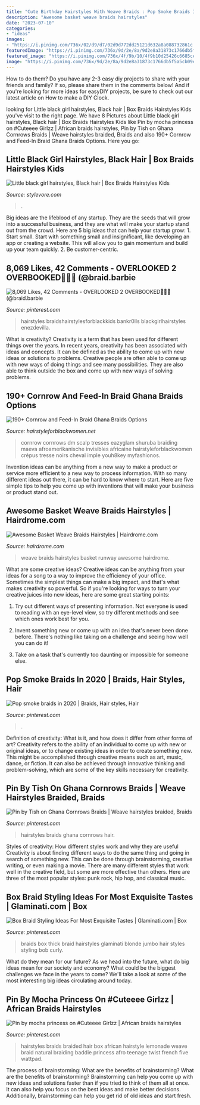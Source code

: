 ```yaml
---
title: "Cute Birthday Hairstyles With Weave Braids : Pop Smoke Braids In 2020"
description: "Awesome basket weave braids hairstyles"
date: "2023-07-10"
categories:
- "ideas"
images:
- "https://i.pinimg.com/736x/02/d9/d7/02d9d772dd25121d632a8a088732861c.jpg"
featuredImage: "https://i.pinimg.com/736x/9d/2e/8a/9d2e8a31873c1766db5f5a5cb09e0d76.jpg"
featured_image: "https://i.pinimg.com/736x/4f/9b/10/4f9b10d25426c6685ce0f224acf1e38e.jpg"
image: "https://i.pinimg.com/736x/9d/2e/8a/9d2e8a31873c1766db5f5a5cb09e0d76.jpg"
---
```



How to do them?
Do you have any 2-3 easy diy projects to share with your friends and family? If so, please share them in the comments below! And if you're looking for more ideas for easyDIY projects, be sure to check out our latest article on How to make a DIY Clock.

	

		
looking for Little black girl hairstyles, Black hair | Box Braids Hairstyles Kids you've visit to the right page. We have 8 Pictures about Little black girl hairstyles, Black hair | Box Braids Hairstyles Kids like Pin by mocha princess on #Cuteeee Girlzz | African braids hairstyles, Pin by Tish on Ghana Cornrows Braids | Weave hairstyles braided, Braids and also 190+ Cornrow and Feed-In Braid Ghana Braids Options. Here you go:
		
    
## Little Black Girl Hairstyles, Black Hair | Box Braids Hairstyles Kids

<img loading=lazy src="https://www.stylevore.com/wp-content/uploads/2019/12/efd83ee8eb30c0bc337cc1911256e1a6.jpg" onerror="this.onerror=null;this.src='https://tse4.mm.bing.net/th?id=OIP.PFXw6h9ymY72MG961NUSegHaKp&amp;pid=15.1';" alt="Little black girl hairstyles, Black hair | Box Braids Hairstyles Kids">

_Source: stylevore.com_

>. 

	

Big ideas are the lifeblood of any startup. They are the seeds that will grow into a successful business, and they are what will make your startup stand out from the crowd. Here are 5 big ideas that can help your startup grow: 1. Start small. Start with something small and insignificant, like developing an app or creating a website. This will allow you to gain momentum and build up your team quickly. 2. Be customer-centric.

    
## 8,069 Likes, 42 Comments - OVERLOOKED 2 OVERBOOKED👑💫💗 (@braid.barbie

<img loading=lazy src="https://i.pinimg.com/736x/4f/9b/10/4f9b10d25426c6685ce0f224acf1e38e.jpg" onerror="this.onerror=null;this.src='https://tse2.mm.bing.net/th?id=OIP.BHfDI4-ffUMW13AYXjhLbgHaJQ&amp;pid=15.1';" alt="8,069 Likes, 42 Comments - OVERLOOKED 2 OVERBOOKED👑💫💗 (@braid.barbie">

_Source: pinterest.com_

>hairstyles braidshairstylesforblackkids bankr0lls blackgirlhairstyles enezdevilla. 

	

What is creativity?
Creativity is a term that has been used for different things over the years. In recent years, creativity has been associated with ideas and concepts. It can be defined as the ability to come up with new ideas or solutions to problems. Creative people are often able to come up with new ways of doing things and see many possibilities. They are also able to think outside the box and come up with new ways of solving problems.

    
## 190+ Cornrow And Feed-In Braid Ghana Braids Options

<img loading=lazy src="https://www.hairstyleforblackwomen.net/wp-content/uploads/2020/04/a5acd169dd60e966d36e906e36368219.jpg" onerror="this.onerror=null;this.src='https://tse3.mm.bing.net/th?id=OIP.YXvYVGpYwXxSI3VNzzuTlgHaHa&amp;pid=15.1';" alt="190+ Cornrow and Feed-In Braid Ghana Braids Options">

_Source: hairstyleforblackwomen.net_

>cornrow cornrows dm scalp tresses eazyglam shuruba braiding maeva afroamerikanische invisibles africaine hairstyleforblackwomen crépus tresse noirs cheval imple youh8key myfashionos. 

	

Invention ideas can be anything from a new way to make a product or service more efficient to a new way to process information. With so many different ideas out there, it can be hard to know where to start. Here are five simple tips to help you come up with inventions that will make your business or product stand out.

    
## Awesome Basket Weave Braids Hairstyles | Hairdrome.com

<img loading=lazy src="http://hairdrome.com/wp-content/uploads/2017/01/runway-Basket-Weave-Braids-Hairstyles-ideas.jpg" onerror="this.onerror=null;this.src='https://tse4.mm.bing.net/th?id=OIP.VvzW-Svy8J_pDeQjOIXVqgHaLG&amp;pid=15.1';" alt="Awesome Basket Weave Braids Hairstyles | Hairdrome.com">

_Source: hairdrome.com_

>weave braids hairstyles basket runway awesome hairdrome. 

	

What are some creative ideas?
Creative ideas can be anything from your ideas for a song to a way to improve the efficiency of your office. Sometimes the simplest things can make a big impact, and that's what makes creativity so powerful. So if you're looking for ways to turn your creative juices into new ideas, here are some great starting points: 
1. Try out different ways of presenting information. Not everyone is used to reading with an eye-level view, so try different methods and see which ones work best for you.

2. Invent something new or come up with an idea that's never been done before. There's nothing like taking on a challenge and seeing how well you can do it!

3. Take on a task that's currently too daunting or impossible for someone else.

    
## Pop Smoke Braids In 2020 | Braids, Hair Styles, Hair

<img loading=lazy src="https://i.pinimg.com/736x/9d/2e/8a/9d2e8a31873c1766db5f5a5cb09e0d76.jpg" onerror="this.onerror=null;this.src='https://tse4.mm.bing.net/th?id=OIP.HTR_M3WPRCi8Ltq8QlXXtQHaJ3&amp;pid=15.1';" alt="Pop smoke braids in 2020 | Braids, Hair styles, Hair">

_Source: pinterest.com_

>. 

	

Definition of creativity: What is it, and how does it differ from other forms of art?
Creativity refers to the ability of an individual to come up with new or original ideas, or to change existing ideas in order to create something new. This might be accomplished through creative means such as art, music, dance, or fiction. It can also be achieved through innovative thinking and problem-solving, which are some of the key skills necessary for creativity.

    
## Pin By Tish On Ghana Cornrows Braids | Weave Hairstyles Braided, Braids

<img loading=lazy src="https://i.pinimg.com/736x/02/d9/d7/02d9d772dd25121d632a8a088732861c.jpg" onerror="this.onerror=null;this.src='https://tse3.mm.bing.net/th?id=OIP.lEV6T1VOoZ2ZS3DQcvH0mAHaJ3&amp;pid=15.1';" alt="Pin by Tish on Ghana Cornrows Braids | Weave hairstyles braided, Braids">

_Source: pinterest.com_

>hairstyles braids ghana cornrows hair. 

	

Styles of creativity: How different styles work and why they are useful
Creativity is about finding different ways to do the same thing and going in search of something new. This can be done through brainstorming, creative writing, or even making a movie. There are many different styles that work well in the creative field, but some are more effective than others. Here are three of the most popular styles: punk rock, hip hop, and classical music.

    
## Box Braid Styling Ideas For Most Exquisite Tastes | Glaminati.com | Box

<img loading=lazy src="https://i.pinimg.com/736x/dd/94/a0/dd94a0724547375954adf5421874dd06.jpg" onerror="this.onerror=null;this.src='https://tse3.mm.bing.net/th?id=OIP.pATy2FdOIzsz5Bg6NWvNMwHaLG&amp;pid=15.1';" alt="Box Braid Styling Ideas For Most Exquisite Tastes | Glaminati.com | Box">

_Source: pinterest.com_

>braids box thick braid hairstyles glaminati blonde jumbo hair styles styling bob curly. 

	

What do they mean for our future?
As we head into the future, what do big ideas mean for our society and economy? What could be the biggest challenges we face in the years to come? We'll take a look at some of the most interesting big ideas circulating around today.

    
## Pin By Mocha Princess On #Cuteeee Girlzz | African Braids Hairstyles

<img loading=lazy src="https://i.pinimg.com/736x/3c/bd/1c/3cbd1c27529e179c36d61621f2209b68.jpg" onerror="this.onerror=null;this.src='https://tse4.mm.bing.net/th?id=OIP.Uk2w7-NJM5myaGU_Jz3OCAHaI4&amp;pid=15.1';" alt="Pin by mocha princess on #Cuteeee Girlzz | African braids hairstyles">

_Source: pinterest.com_

>hairstyles braids braided hair box african hairstyle lemonade weave braid natural braiding baddie princess afro teenage twist french five wattpad. 

	

The process of brainstorming: What are the benefits of brainstorming?
What are the benefits of brainstorming?
Brainstorming can help you come up with new ideas and solutions faster than if you tried to think of them all at once. It can also help you focus on the best ideas and make better decisions. Additionally, brainstorming can help you get rid of old ideas and start fresh.

